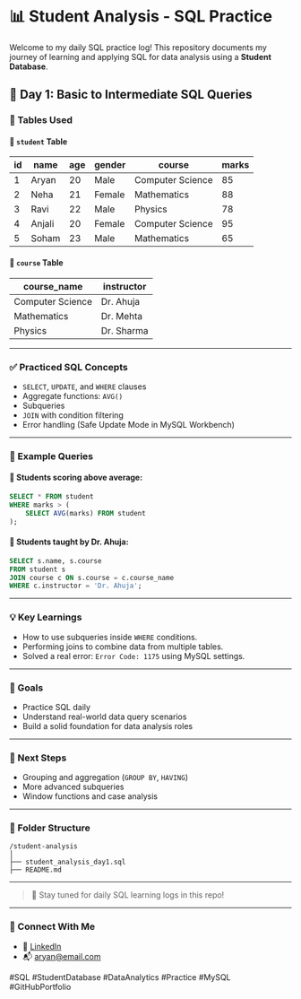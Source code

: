 
# 📊 Student Analysis - SQL Practice

Welcome to my daily SQL practice log! This repository documents my journey of learning and applying SQL for data analysis using a **Student Database**.

## 📅 Day 1: Basic to Intermediate SQL Queries

### 🧾 Tables Used

#### 📘 `student` Table

| id | name   | age | gender | course           | marks |
|----|--------|-----|--------|------------------|--------|
| 1  | Aryan  | 20  | Male   | Computer Science | 85     |
| 2  | Neha   | 21  | Female | Mathematics      | 88     |
| 3  | Ravi   | 22  | Male   | Physics          | 78     |
| 4  | Anjali | 20  | Female | Computer Science | 95     |
| 5  | Soham  | 23  | Male   | Mathematics      | 65     |

#### 📙 `course` Table

| course_name       | instructor   |
|-------------------|--------------|
| Computer Science  | Dr. Ahuja    |
| Mathematics       | Dr. Mehta    |
| Physics           | Dr. Sharma   |

---

### ✅ Practiced SQL Concepts

- `SELECT`, `UPDATE`, and `WHERE` clauses
- Aggregate functions: `AVG()`
- Subqueries
- `JOIN` with condition filtering
- Error handling (Safe Update Mode in MySQL Workbench)

---

### 🧪 Example Queries

#### 🔹 Students scoring above average:
```sql
SELECT * FROM student
WHERE marks > (
    SELECT AVG(marks) FROM student
);
```

#### 🔹 Students taught by Dr. Ahuja:
```sql
SELECT s.name, s.course
FROM student s
JOIN course c ON s.course = c.course_name
WHERE c.instructor = 'Dr. Ahuja';
```

---

### 💡 Key Learnings

- How to use subqueries inside `WHERE` conditions.
- Performing joins to combine data from multiple tables.
- Solved a real error: `Error Code: 1175` using MySQL settings.

---

### 📌 Goals

- Practice SQL daily
- Understand real-world data query scenarios
- Build a solid foundation for data analysis roles

---

### 📍 Next Steps

- Grouping and aggregation (`GROUP BY`, `HAVING`)
- More advanced subqueries
- Window functions and case analysis

---

### 📁 Folder Structure

```
/student-analysis
│
├── student_analysis_day1.sql
├── README.md
```

---

> 🌱 Stay tuned for daily SQL learning logs in this repo!

---

### 🔗 Connect With Me

- 💼 [LinkedIn](https://www.linkedin.com)
- 📬 aryan@email.com

#SQL #StudentDatabase #DataAnalytics #Practice #MySQL #GitHubPortfolio
